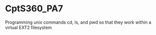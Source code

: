 # CptS360_PA7
Programming unix commands cd, ls, and pwd so that they work within a virtual EXT2 filesystem
